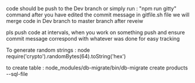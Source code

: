 code should be push to the Dev branch or 
simply run : "npm run gitty" command  after you have edited the commit message in gitfile.sh file
we will merge code in Dev branch to master branch after reveiw 

pls push code at intervals, when you work on something push and ensure commit message correspond with whatever was done for easy tracking 


To generate random strings : node  require('crypto').randomBytes(64).toString('hex')

to create table :  node_modules/db-migrate/bin/db-migrate create products --sql-file
